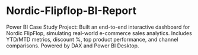 # Nordic-Flipflop-BI-Report
Power BI Case Study Project: Built an end-to-end interactive dashboard for Nordic FlipFlop, simulating real-world e-commerce sales analytics.   Includes YTD/MTD metrics, discount %, top product performance, and channel comparisons. Powered by DAX and Power BI Desktop.
